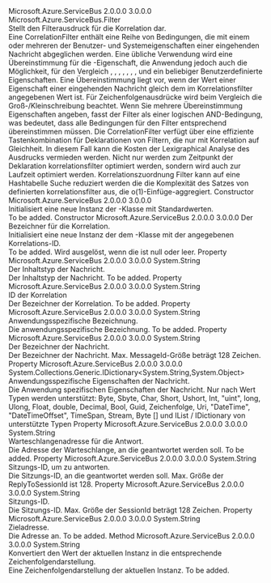 <Type Name="CorrelationFilter" FullName="Microsoft.Azure.ServiceBus.CorrelationFilter">
  <TypeSignature Language="C#" Value="public sealed class CorrelationFilter : Microsoft.Azure.ServiceBus.Filter" />
  <TypeSignature Language="ILAsm" Value=".class public auto ansi sealed beforefieldinit CorrelationFilter extends Microsoft.Azure.ServiceBus.Filter" />
  <TypeSignature Language="DocId" Value="T:Microsoft.Azure.ServiceBus.CorrelationFilter" />
  <TypeSignature Language="VB.NET" Value="Public NotInheritable Class CorrelationFilter&#xA;Inherits Filter" />
  <TypeSignature Language="F#" Value="type CorrelationFilter = class&#xA;    inherit Filter" />
  <AssemblyInfo>
    <AssemblyName>Microsoft.Azure.ServiceBus</AssemblyName>
    <AssemblyVersion>2.0.0.0</AssemblyVersion>
    <AssemblyVersion>3.0.0.0</AssemblyVersion>
  </AssemblyInfo>
  <Base>
    <BaseTypeName>Microsoft.Azure.ServiceBus.Filter</BaseTypeName>
  </Base>
  <Interfaces />
  <Docs>
    <summary>
            Stellt den Filterausdruck für die Korrelation dar.
            </summary>
    <remarks>
      <para>
            Eine CorrelationFilter enthält eine Reihe von Bedingungen, die mit einem oder mehreren der Benutzer- und Systemeigenschaften einer eingehenden Nachricht abgeglichen werden.
            Eine übliche Verwendung wird eine Übereinstimmung für die <see cref="P:Microsoft.Azure.ServiceBus.Message.CorrelationId" /> -Eigenschaft, die Anwendung jedoch auch die Möglichkeit, für den Vergleich <see cref="P:Microsoft.Azure.ServiceBus.Message.ContentType" />, <see cref="P:Microsoft.Azure.ServiceBus.Message.Label" />, <see cref="P:Microsoft.Azure.ServiceBus.Message.MessageId" />, <see cref="P:Microsoft.Azure.ServiceBus.Message.ReplyTo" />, <see cref="P:Microsoft.Azure.ServiceBus.Message.ReplyToSessionId" />, <see cref="P:Microsoft.Azure.ServiceBus.Message.SessionId" />, <see cref="P:Microsoft.Azure.ServiceBus.Message.To" />, und ein beliebiger Benutzerdefinierte Eigenschaften.
            Eine Übereinstimmung liegt vor, wenn der Wert einer Eigenschaft einer eingehenden Nachricht gleich dem im Korrelationsfilter angegebenen Wert ist. Für Zeichenfolgenausdrücke wird beim Vergleich die Groß-/Kleinschreibung beachtet. Wenn Sie mehrere Übereinstimmung Eigenschaften angeben, fasst der Filter als einer logischen AND-Bedingung, was bedeutet, dass alle Bedingungen für den Filter entsprechend übereinstimmen müssen.
            </para>
      <para>
            Die CorrelationFilter verfügt über eine effiziente Tastenkombination für Deklarationen von Filtern, die nur mit Korrelation auf Gleichheit.
            In diesem Fall kann die Kosten der Lexigraphical Analyse des Ausdrucks vermieden werden.
            Nicht nur werden zum Zeitpunkt der Deklaration korrelationsfilter optimiert werden, sondern wird auch zur Laufzeit optimiert werden.
            Korrelationszuordnung Filter kann auf eine Hashtabelle Suche reduziert werden die die Komplexität des Satzes von definierten korrelationsfilter aus, die o(1)-Einfüge-aggregiert.
            </para>
    </remarks>
  </Docs>
  <Members>
    <Member MemberName=".ctor">
      <MemberSignature Language="C#" Value="public CorrelationFilter ();" />
      <MemberSignature Language="ILAsm" Value=".method public hidebysig specialname rtspecialname instance void .ctor() cil managed" />
      <MemberSignature Language="DocId" Value="M:Microsoft.Azure.ServiceBus.CorrelationFilter.#ctor" />
      <MemberSignature Language="VB.NET" Value="Public Sub New ()" />
      <MemberType>Constructor</MemberType>
      <AssemblyInfo>
        <AssemblyName>Microsoft.Azure.ServiceBus</AssemblyName>
        <AssemblyVersion>2.0.0.0</AssemblyVersion>
        <AssemblyVersion>3.0.0.0</AssemblyVersion>
      </AssemblyInfo>
      <Parameters />
      <Docs>
        <summary>
            Initialisiert eine neue Instanz der <see cref="T:Microsoft.Azure.ServiceBus.CorrelationFilter" />-Klasse mit Standardwerten.
            </summary>
        <remarks>To be added.</remarks>
      </Docs>
    </Member>
    <Member MemberName=".ctor">
      <MemberSignature Language="C#" Value="public CorrelationFilter (string correlationId);" />
      <MemberSignature Language="ILAsm" Value=".method public hidebysig specialname rtspecialname instance void .ctor(string correlationId) cil managed" />
      <MemberSignature Language="DocId" Value="M:Microsoft.Azure.ServiceBus.CorrelationFilter.#ctor(System.String)" />
      <MemberSignature Language="VB.NET" Value="Public Sub New (correlationId As String)" />
      <MemberSignature Language="F#" Value="new Microsoft.Azure.ServiceBus.CorrelationFilter : string -&gt; Microsoft.Azure.ServiceBus.CorrelationFilter" Usage="new Microsoft.Azure.ServiceBus.CorrelationFilter correlationId" />
      <MemberType>Constructor</MemberType>
      <AssemblyInfo>
        <AssemblyName>Microsoft.Azure.ServiceBus</AssemblyName>
        <AssemblyVersion>2.0.0.0</AssemblyVersion>
        <AssemblyVersion>3.0.0.0</AssemblyVersion>
      </AssemblyInfo>
      <Parameters>
        <Parameter Name="correlationId" Type="System.String" />
      </Parameters>
      <Docs>
        <param name="correlationId">Der Bezeichner für die Korrelation.</param>
        <summary>
            Initialisiert eine neue Instanz der dem <see cref="T:Microsoft.Azure.ServiceBus.CorrelationFilter" /> -Klasse mit der angegebenen Korrelations-ID.
            </summary>
        <remarks>To be added.</remarks>
        <exception cref="T:System.ArgumentException">Wird ausgelöst, wenn die <paramref name="correlationId" /> ist null oder leer.</exception>
      </Docs>
    </Member>
    <Member MemberName="ContentType">
      <MemberSignature Language="C#" Value="public string ContentType { get; set; }" />
      <MemberSignature Language="ILAsm" Value=".property instance string ContentType" />
      <MemberSignature Language="DocId" Value="P:Microsoft.Azure.ServiceBus.CorrelationFilter.ContentType" />
      <MemberSignature Language="VB.NET" Value="Public Property ContentType As String" />
      <MemberSignature Language="F#" Value="member this.ContentType : string with get, set" Usage="Microsoft.Azure.ServiceBus.CorrelationFilter.ContentType" />
      <MemberType>Property</MemberType>
      <AssemblyInfo>
        <AssemblyName>Microsoft.Azure.ServiceBus</AssemblyName>
        <AssemblyVersion>2.0.0.0</AssemblyVersion>
        <AssemblyVersion>3.0.0.0</AssemblyVersion>
      </AssemblyInfo>
      <ReturnValue>
        <ReturnType>System.String</ReturnType>
      </ReturnValue>
      <Docs>
        <summary>
            Der Inhaltstyp der Nachricht.
            </summary>
        <value>Der Inhaltstyp der Nachricht.</value>
        <remarks>To be added.</remarks>
      </Docs>
    </Member>
    <Member MemberName="CorrelationId">
      <MemberSignature Language="C#" Value="public string CorrelationId { get; set; }" />
      <MemberSignature Language="ILAsm" Value=".property instance string CorrelationId" />
      <MemberSignature Language="DocId" Value="P:Microsoft.Azure.ServiceBus.CorrelationFilter.CorrelationId" />
      <MemberSignature Language="VB.NET" Value="Public Property CorrelationId As String" />
      <MemberSignature Language="F#" Value="member this.CorrelationId : string with get, set" Usage="Microsoft.Azure.ServiceBus.CorrelationFilter.CorrelationId" />
      <MemberType>Property</MemberType>
      <AssemblyInfo>
        <AssemblyName>Microsoft.Azure.ServiceBus</AssemblyName>
        <AssemblyVersion>2.0.0.0</AssemblyVersion>
        <AssemblyVersion>3.0.0.0</AssemblyVersion>
      </AssemblyInfo>
      <ReturnValue>
        <ReturnType>System.String</ReturnType>
      </ReturnValue>
      <Docs>
        <summary>
            ID der Korrelation
            </summary>
        <value>Der Bezeichner der Korrelation.</value>
        <remarks>To be added.</remarks>
      </Docs>
    </Member>
    <Member MemberName="Label">
      <MemberSignature Language="C#" Value="public string Label { get; set; }" />
      <MemberSignature Language="ILAsm" Value=".property instance string Label" />
      <MemberSignature Language="DocId" Value="P:Microsoft.Azure.ServiceBus.CorrelationFilter.Label" />
      <MemberSignature Language="VB.NET" Value="Public Property Label As String" />
      <MemberSignature Language="F#" Value="member this.Label : string with get, set" Usage="Microsoft.Azure.ServiceBus.CorrelationFilter.Label" />
      <MemberType>Property</MemberType>
      <AssemblyInfo>
        <AssemblyName>Microsoft.Azure.ServiceBus</AssemblyName>
        <AssemblyVersion>2.0.0.0</AssemblyVersion>
        <AssemblyVersion>3.0.0.0</AssemblyVersion>
      </AssemblyInfo>
      <ReturnValue>
        <ReturnType>System.String</ReturnType>
      </ReturnValue>
      <Docs>
        <summary>
            Anwendungsspezifische Bezeichnung.
            </summary>
        <value>Die anwendungsspezifische Bezeichnung.</value>
        <remarks>To be added.</remarks>
      </Docs>
    </Member>
    <Member MemberName="MessageId">
      <MemberSignature Language="C#" Value="public string MessageId { get; set; }" />
      <MemberSignature Language="ILAsm" Value=".property instance string MessageId" />
      <MemberSignature Language="DocId" Value="P:Microsoft.Azure.ServiceBus.CorrelationFilter.MessageId" />
      <MemberSignature Language="VB.NET" Value="Public Property MessageId As String" />
      <MemberSignature Language="F#" Value="member this.MessageId : string with get, set" Usage="Microsoft.Azure.ServiceBus.CorrelationFilter.MessageId" />
      <MemberType>Property</MemberType>
      <AssemblyInfo>
        <AssemblyName>Microsoft.Azure.ServiceBus</AssemblyName>
        <AssemblyVersion>2.0.0.0</AssemblyVersion>
        <AssemblyVersion>3.0.0.0</AssemblyVersion>
      </AssemblyInfo>
      <ReturnValue>
        <ReturnType>System.String</ReturnType>
      </ReturnValue>
      <Docs>
        <summary>
            Der Bezeichner der Nachricht.
            </summary>
        <value>Der Bezeichner der Nachricht.</value>
        <remarks>Max. MessageId-Größe beträgt 128 Zeichen.</remarks>
      </Docs>
    </Member>
    <Member MemberName="Properties">
      <MemberSignature Language="C#" Value="public System.Collections.Generic.IDictionary&lt;string,object&gt; Properties { get; }" />
      <MemberSignature Language="ILAsm" Value=".property instance class System.Collections.Generic.IDictionary`2&lt;string, object&gt; Properties" />
      <MemberSignature Language="DocId" Value="P:Microsoft.Azure.ServiceBus.CorrelationFilter.Properties" />
      <MemberSignature Language="VB.NET" Value="Public ReadOnly Property Properties As IDictionary(Of String, Object)" />
      <MemberSignature Language="F#" Value="member this.Properties : System.Collections.Generic.IDictionary&lt;string, obj&gt;" Usage="Microsoft.Azure.ServiceBus.CorrelationFilter.Properties" />
      <MemberType>Property</MemberType>
      <AssemblyInfo>
        <AssemblyName>Microsoft.Azure.ServiceBus</AssemblyName>
        <AssemblyVersion>2.0.0.0</AssemblyVersion>
        <AssemblyVersion>3.0.0.0</AssemblyVersion>
      </AssemblyInfo>
      <ReturnValue>
        <ReturnType>System.Collections.Generic.IDictionary&lt;System.String,System.Object&gt;</ReturnType>
      </ReturnValue>
      <Docs>
        <summary>
            Anwendungsspezifische Eigenschaften der Nachricht.
            </summary>
        <value>Die Anwendung spezifischen Eigenschaften der Nachricht.</value>
        <remarks>
            Nur nach Wert Typen werden unterstützt: Byte, Sbyte, Char, Short, Ushort, Int, "uint", long, Ulong, Float, double, Decimal, Bool, Guid, Zeichenfolge, Uri, "DateTime", "DateTimeOffset", TimeSpan, Stream, Byte [] und IList / IDictionary von unterstützte Typen
            </remarks>
      </Docs>
    </Member>
    <Member MemberName="ReplyTo">
      <MemberSignature Language="C#" Value="public string ReplyTo { get; set; }" />
      <MemberSignature Language="ILAsm" Value=".property instance string ReplyTo" />
      <MemberSignature Language="DocId" Value="P:Microsoft.Azure.ServiceBus.CorrelationFilter.ReplyTo" />
      <MemberSignature Language="VB.NET" Value="Public Property ReplyTo As String" />
      <MemberSignature Language="F#" Value="member this.ReplyTo : string with get, set" Usage="Microsoft.Azure.ServiceBus.CorrelationFilter.ReplyTo" />
      <MemberType>Property</MemberType>
      <AssemblyInfo>
        <AssemblyName>Microsoft.Azure.ServiceBus</AssemblyName>
        <AssemblyVersion>2.0.0.0</AssemblyVersion>
        <AssemblyVersion>3.0.0.0</AssemblyVersion>
      </AssemblyInfo>
      <ReturnValue>
        <ReturnType>System.String</ReturnType>
      </ReturnValue>
      <Docs>
        <summary>
            Warteschlangenadresse für die Antwort.
            </summary>
        <value>Die Adresse der Warteschlange, an die geantwortet werden soll.</value>
        <remarks>To be added.</remarks>
      </Docs>
    </Member>
    <Member MemberName="ReplyToSessionId">
      <MemberSignature Language="C#" Value="public string ReplyToSessionId { get; set; }" />
      <MemberSignature Language="ILAsm" Value=".property instance string ReplyToSessionId" />
      <MemberSignature Language="DocId" Value="P:Microsoft.Azure.ServiceBus.CorrelationFilter.ReplyToSessionId" />
      <MemberSignature Language="VB.NET" Value="Public Property ReplyToSessionId As String" />
      <MemberSignature Language="F#" Value="member this.ReplyToSessionId : string with get, set" Usage="Microsoft.Azure.ServiceBus.CorrelationFilter.ReplyToSessionId" />
      <MemberType>Property</MemberType>
      <AssemblyInfo>
        <AssemblyName>Microsoft.Azure.ServiceBus</AssemblyName>
        <AssemblyVersion>2.0.0.0</AssemblyVersion>
        <AssemblyVersion>3.0.0.0</AssemblyVersion>
      </AssemblyInfo>
      <ReturnValue>
        <ReturnType>System.String</ReturnType>
      </ReturnValue>
      <Docs>
        <summary>
            Sitzungs-ID, um zu antworten.
            </summary>
        <value>Die Sitzungs-ID, an die geantwortet werden soll.</value>
        <remarks>Max. Größe der ReplyToSessionId ist 128.</remarks>
      </Docs>
    </Member>
    <Member MemberName="SessionId">
      <MemberSignature Language="C#" Value="public string SessionId { get; set; }" />
      <MemberSignature Language="ILAsm" Value=".property instance string SessionId" />
      <MemberSignature Language="DocId" Value="P:Microsoft.Azure.ServiceBus.CorrelationFilter.SessionId" />
      <MemberSignature Language="VB.NET" Value="Public Property SessionId As String" />
      <MemberSignature Language="F#" Value="member this.SessionId : string with get, set" Usage="Microsoft.Azure.ServiceBus.CorrelationFilter.SessionId" />
      <MemberType>Property</MemberType>
      <AssemblyInfo>
        <AssemblyName>Microsoft.Azure.ServiceBus</AssemblyName>
        <AssemblyVersion>2.0.0.0</AssemblyVersion>
        <AssemblyVersion>3.0.0.0</AssemblyVersion>
      </AssemblyInfo>
      <ReturnValue>
        <ReturnType>System.String</ReturnType>
      </ReturnValue>
      <Docs>
        <summary>
            Sitzungs-ID.
            </summary>
        <value>Die Sitzungs-ID.</value>
        <remarks>Max. Größe der SessionId beträgt 128 Zeichen.</remarks>
      </Docs>
    </Member>
    <Member MemberName="To">
      <MemberSignature Language="C#" Value="public string To { get; set; }" />
      <MemberSignature Language="ILAsm" Value=".property instance string To" />
      <MemberSignature Language="DocId" Value="P:Microsoft.Azure.ServiceBus.CorrelationFilter.To" />
      <MemberSignature Language="VB.NET" Value="Public Property To As String" />
      <MemberSignature Language="F#" Value="member this.To : string with get, set" Usage="Microsoft.Azure.ServiceBus.CorrelationFilter.To" />
      <MemberType>Property</MemberType>
      <AssemblyInfo>
        <AssemblyName>Microsoft.Azure.ServiceBus</AssemblyName>
        <AssemblyVersion>2.0.0.0</AssemblyVersion>
        <AssemblyVersion>3.0.0.0</AssemblyVersion>
      </AssemblyInfo>
      <ReturnValue>
        <ReturnType>System.String</ReturnType>
      </ReturnValue>
      <Docs>
        <summary>
            Zieladresse.
            </summary>
        <value>Die Adresse an.</value>
        <remarks>To be added.</remarks>
      </Docs>
    </Member>
    <Member MemberName="ToString">
      <MemberSignature Language="C#" Value="public override string ToString ();" />
      <MemberSignature Language="ILAsm" Value=".method public hidebysig virtual instance string ToString() cil managed" />
      <MemberSignature Language="DocId" Value="M:Microsoft.Azure.ServiceBus.CorrelationFilter.ToString" />
      <MemberSignature Language="VB.NET" Value="Public Overrides Function ToString () As String" />
      <MemberSignature Language="F#" Value="override this.ToString : unit -&gt; string" Usage="correlationFilter.ToString " />
      <MemberType>Method</MemberType>
      <AssemblyInfo>
        <AssemblyName>Microsoft.Azure.ServiceBus</AssemblyName>
        <AssemblyVersion>2.0.0.0</AssemblyVersion>
        <AssemblyVersion>3.0.0.0</AssemblyVersion>
      </AssemblyInfo>
      <ReturnValue>
        <ReturnType>System.String</ReturnType>
      </ReturnValue>
      <Parameters />
      <Docs>
        <summary>
            Konvertiert den Wert der aktuellen Instanz in die entsprechende Zeichenfolgendarstellung.
            </summary>
        <returns>Eine Zeichenfolgendarstellung der aktuellen Instanz.</returns>
        <remarks>To be added.</remarks>
      </Docs>
    </Member>
  </Members>
</Type>